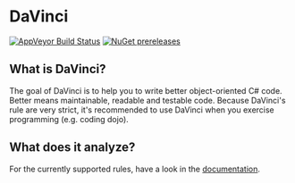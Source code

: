 # DaVinci
[![AppVeyor Build Status](https://ci.appveyor.com/api/projects/status/github/johannes-schmitt/DaVinci?branch=master&svg=true)](https://ci.appveyor.com/project/johannes-schmitt/davinci)
[![NuGet prereleases](https://img.shields.io/nuget/v/DaVinci.svg)](https://www.nuget.org/packages/DaVinci/)

## What is DaVinci? ##
The goal of DaVinci is to help you to write better object-oriented C# code. Better means maintainable, readable and testable code.
Because DaVinci's rule are very strict, it's recommended to use DaVinci when you exercise programming (e.g. coding dojo).

## What does it analyze? ##
For the currently supported rules, have a look in the [documentation](https://github.com/johannes-schmitt/DaVinci/tree/master/Documentation).